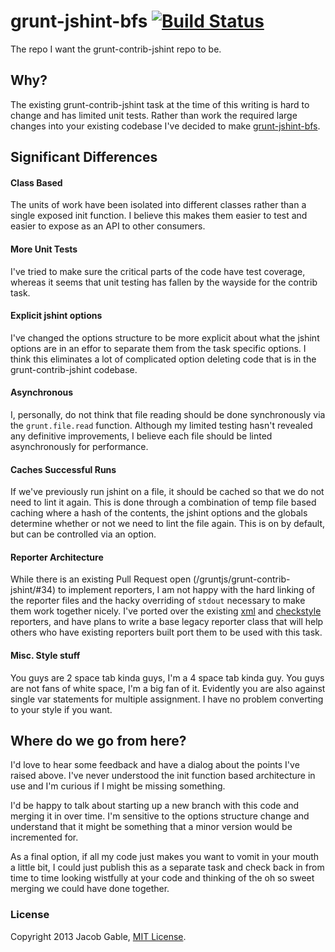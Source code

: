 grunt-jshint-bfs [![Build Status](https://secure.travis-ci.org/jgable/grunt-jshint-bfs.png?branch=master)](http://travis-ci.org/jgable/grunt-jshint-bfs)
================

The repo I want the grunt-contrib-jshint repo to be.

## Why?

The existing grunt-contrib-jshint task at the time of this writing is hard to change and has limited unit tests.  Rather than work the required large changes into your existing codebase I've decided to make [grunt-jshint-bfs](https://github.com/jgable/grunt-jshint-bfs).


## Significant Differences

#### Class Based

The units of work have been isolated into different classes rather than a single exposed init function.  I believe this makes them easier to test and easier to expose as an API to other consumers.

#### More Unit Tests

I've tried to make sure the critical parts of the code have test coverage, whereas it seems that unit testing has fallen by the wayside for the contrib task.

#### Explicit jshint options

I've changed the options structure to be more explicit about what the jshint options are in an effor to separate them from the task specific options.  I think this eliminates a lot of complicated option deleting code that is in the grunt-contrib-jshint codebase.

#### Asynchronous

I, personally, do not think that file reading should be done synchronously via the `grunt.file.read` function.  Although my limited testing hasn't revealed any definitive improvements, I believe each file should be linted asynchronously for performance.

#### Caches Successful Runs

If we've previously run jshint on a file, it should be cached so that we do not need to lint it again.  This is done through a combination of temp file based caching where a hash of the contents, the jshint options and the globals determine whether or not we need to lint the file again.  This is on by default, but can be controlled via an option.

#### Reporter Architecture

While there is an existing Pull Request open (/gruntjs/grunt-contrib-jshint/#34) to implement reporters, I am not happy with the hard linking of the reporter files and the hacky overriding of `stdout` necessary to make them work together nicely.  I've ported over the existing [xml](https://github.com/jgable/grunt-jshint-bfs/blob/master/lib/reporters/xml.js) and [checkstyle ](https://github.com/jgable/grunt-jshint-bfs/blob/master/lib/reporters/checkstyle.js) reporters, and have plans to write a base legacy reporter class that will help others who have existing reporters built port them to be used with this task.

#### Misc. Style stuff

You guys are 2 space tab kinda guys, I'm a 4 space tab kinda guy.  You guys are not fans of white space, I'm a big fan of it.  Evidently you are also against single var statements for multiple assignment.  I have no problem converting to your style if you want.

## Where do we go from here?

I'd love to hear some feedback and have a dialog about the points I've raised above.  I've never understood the init function based architecture in use and I'm curious if I might be missing something.

I'd be happy to talk about starting up a new branch with this code and merging it in over time.  I'm sensitive to the options structure change and understand that it might be something that a minor version would be incremented for.

As a final option, if all my code just makes you want to vomit in your mouth a little bit, I could just publish this as a separate task and check back in from time to time looking wistfully at your code and thinking of the oh so sweet merging we could have done together.

### License

Copyright 2013 Jacob Gable, [MIT License](http://opensource.org/licenses/MIT).